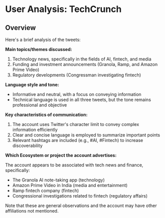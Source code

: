 # User Analysis: TechCrunch

## Overview

Here's a brief analysis of the tweets:

**Main topics/themes discussed:**

1. Technology news, specifically in the fields of AI, fintech, and media
2. Funding and investment announcements (Granola, Ramp, and Amazon Prime Video)
3. Regulatory developments (Congressman investigating fintech)

**Language style and tone:**

* Informative and neutral, with a focus on conveying information
* Technical language is used in all three tweets, but the tone remains professional and objective

**Key characteristics of communication:**

1. The account uses Twitter's character limit to convey complex information efficiently
2. Clear and concise language is employed to summarize important points
3. Relevant hashtags are included (e.g., #AI, #Fintech) to increase discoverability

**Which Ecosystem or project the account advertises:**

The account appears to be associated with tech news and finance, specifically:

* The Granola AI note-taking app (technology)
* Amazon Prime Video in India (media and entertainment)
* Ramp fintech company (fintech)
* Congressional investigations related to fintech (regulatory affairs)

Note that these are general observations and the account may have other affiliations not mentioned.